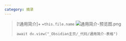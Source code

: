 ```yaml
---
category: 摘录
---
```


> [!通用简介]+ `=this.file.name`
> ![通用简介-预览图.png]()
> ```dataviewjs
> await dv.view("_Obsidian主页/_代码/通用简介-表格")
> ```
